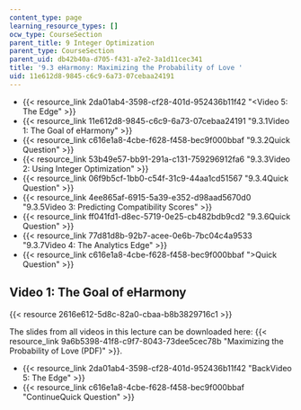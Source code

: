 ```yaml
---
content_type: page
learning_resource_types: []
ocw_type: CourseSection
parent_title: 9 Integer Optimization
parent_type: CourseSection
parent_uid: db42b40a-d705-f431-a7e2-3a1d11cec341
title: '9.3 eHarmony: Maximizing the Probability of Love '
uid: 11e612d8-9845-c6c9-6a73-07cebaa24191
---
```


*   {{< resource_link 2da01ab4-3598-cf28-401d-952436b11f42 "\<Video 5: The Edge" >}}
*   {{< resource_link 11e612d8-9845-c6c9-6a73-07cebaa24191 "9.3.1Video 1: The Goal of eHarmony" >}}
*   {{< resource_link c616e1a8-4cbe-f628-f458-bec9f000bbaf "9.3.2Quick Question" >}}
*   {{< resource_link 53b49e57-bb91-291a-c131-759296912fa6 "9.3.3Video 2: Using Integer Optimization" >}}
*   {{< resource_link 06f9b5cf-1bb0-c54f-31c9-44aa1cd51567 "9.3.4Quick Question" >}}
*   {{< resource_link 4ee865af-6915-5a39-e352-d98aad5670d0 "9.3.5Video 3: Predicting Compatibility Scores" >}}
*   {{< resource_link ff041fd1-d8ec-5719-0e25-cb482bdb9cd2 "9.3.6Quick Question" >}}
*   {{< resource_link 77d81d8b-92b7-acee-0e6b-7bc04c4a9533 "9.3.7Video 4: The Analytics Edge" >}}
*   {{< resource_link c616e1a8-4cbe-f628-f458-bec9f000bbaf "\>Quick Question" >}}

Video 1: The Goal of eHarmony
-----------------------------

{{< resource 2616e612-5d8c-82a0-cbaa-b8b3829716c1 >}}

The slides from all videos in this lecture can be downloaded here: {{< resource_link 9a6b5398-41f8-c9f7-8043-73dee5cec78b "Maximizing the Probability of Love (PDF)" >}}.

*   {{< resource_link 2da01ab4-3598-cf28-401d-952436b11f42 "BackVideo 5: The Edge" >}}
*   {{< resource_link c616e1a8-4cbe-f628-f458-bec9f000bbaf "ContinueQuick Question" >}}